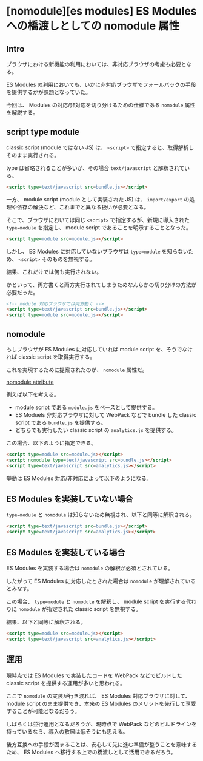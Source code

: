 # [nomodule][es modules] ES Modules への橋渡しとしての nomodule 属性

## Intro

ブラウザにおける新機能の利用においては、非対応ブラウザの考慮も必要となる。

ES Modules の利用においても、いかに非対応ブラウザでフォールバックの手段を提供するかが課題となっていた。

今回は、 Modules の対応/非対応を切り分けるための仕様である `nomodule` 属性を解説する。


## script type module

classic script (module ではない JS) は、 `<script>` で指定すると、取得解析しそのまま実行される。

type は省略されることが多いが、その場合 `text/javascript` と解釈されている。

```html
<script type=text/javascript src=bundle.js></script>
```

一方、 module script (module として実装された JS) は、 `import/export` の処理や依存の解決など、これまでと異なる扱いが必要となる。

そこで、ブラウザにおいては同じ `<script>` で指定するが、新規に導入された `type=module` を指定し、 module script であることを明示することとなった。

```html
<script type=module src=module.js></script>
```

しかし、 ES Modules に対応していないブラウザは `type=module` を知らないため、 `<script>` そのものを無視する。

結果、これだけでは何も実行されない。

かといって、両方書くと両方実行されてしまうためなんらかの切り分けの方法が必要だった。

```html
<!-- module 対応ブラウザでは両方動く -->
<script type=text/javascript src=bundle.js></script>
<script type=module src=module.js></script>
```


## nomodule

もしブラウザが ES Modules に対応していれば module script を、そうでなければ classic script を取得実行する。

これを実現するために提案されたのが、 `nomodule` 属性だ。

[nomodule attribute](https://html.spec.whatwg.org/multipage/scripting.html#attr-script-nomodule)

例えば以下を考える。

- module script である `module.js` をベースとして提供する。
- ES Moduels 非対応ブラウザに対して WebPack などで bundle した classic script である `bundle.js` を提供する。
- どちらでも実行したい classic script の `analytics.js` を提供する。

この場合、以下のように指定できる。

```html
<script type=module src=module.js></script>
<script nomodule type=text/javascript src=bundle.js></script>
<script type=text/javascript src=analytics.js></script>
```

挙動は ES Modules 対応/非対応によって以下のようになる。


## ES Modules を実装していない場合

`type=module` と `nomodule` は知らないため無視され、以下と同等に解釈される。

```html
<script type=text/javascript src=bundle.js></script>
<script type=text/javascript src=analytics.js></script>
```


## ES Modules を実装している場合

ES Modules を実装する場合は `nomodule` の解釈が必須とされている。

したがって ES Modules に対応したとされた場合は `nomodule` が理解されているとみなす。

この場合、 `type=module` と `nomodule` を解釈し、 module script を実行する代わりに `nomodule` が指定された classic script を無視する。

結果、以下と同等に解釈される。

```html
<script type=module src=module.js></script>
<script type=text/javascript src=analytics.js></script>
```


## 運用

現時点では ES Modules で実装したコードを WebPack などでビルドした classic script を提供する運用が多いと思われる。

ここで `nomodule` の実装が行き渡れば、 ES Modules 対応ブラウザに対して、 module script のまま提供でき、本来の ES Modules のメリットを先行して享受することが可能となるだろう。

しばらくは並行運用となるだろうが、現時点で WebPack などのビルドラインを持っているなら、導入の敷居は低そうにも思える。

後方互換への手段が固まることは、安心して先に進む準備が整うことを意味するため、 ES Modules へ移行する上での橋渡しとして活用できるだろう。